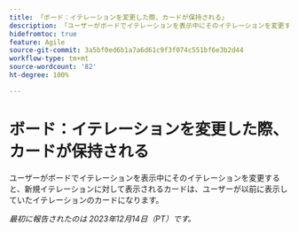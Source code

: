 ```yaml
---
title: 「ボード：イテレーションを変更した際、カードが保持される」
description: 「ユーザーがボードでイテレーションを表示中にそのイテレーションを変更すると、新規イテレーションに対して表示されるカードは、ユーザーが以前に表示していたイテレーションのカードになります。」
hidefromtoc: true
feature: Agile
source-git-commit: 3a5bf0ed6b1a7a6d61c9f3f074c551bf6e3b2d44
workflow-type: tm+mt
source-wordcount: '82'
ht-degree: 100%

---
```



# ボード：イテレーションを変更した際、カードが保持される

<!--
>[!NOTE]
>
>This issue was fixed on January 12, 2024.-->

ユーザーがボードでイテレーションを表示中にそのイテレーションを変更すると、新規イテレーションに対して表示されるカードは、ユーザーが以前に表示していたイテレーションのカードになります。

_最初に報告されたのは 2023年12月14日（PT）です。_
